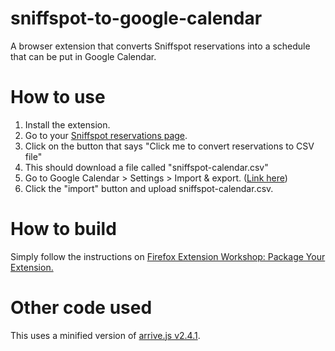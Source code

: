 # sniffspot-to-google-calendar
A browser extension that converts Sniffspot reservations into a schedule that can be put in Google Calendar.

# How to use
1. Install the extension.
2. Go to your [Sniffspot reservations page](https://www.sniffspot.com/host_account/reservation).
3. Click on the button that says "Click me to convert reservations to CSV file"
4. This should download a file called "sniffspot-calendar.csv"
5. Go to Google Calendar > Settings > Import & export. ([Link here](https://calendar.google.com/calendar/u/0/r/settings/export))
6. Click the "import" button and upload sniffspot-calendar.csv.

# How to build
Simply follow the instructions on [Firefox Extension Workshop: Package Your Extension.](https://extensionworkshop.com/documentation/publish/package-your-extension/)

# Other code used
This uses a minified version of [arrive.js v2.4.1](https://github.com/uzairfarooq/arrive/releases/tag/v2.4.1).
